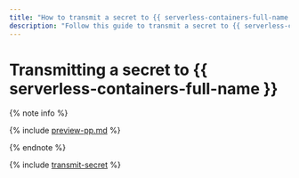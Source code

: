 ```yaml
---
title: "How to transmit a secret to {{ serverless-containers-full-name }}"
description: "Follow this guide to transmit a secret to {{ serverless-containers-full-name }}."
---
```


# Transmitting a secret to {{ serverless-containers-full-name }}


{% note info %}

{% include [preview-pp.md](../../../_includes/preview-pp.md) %}

{% endnote %}



{% include [transmit-secret](../../../_includes/serverless-containers/transmit-secret.md) %}

